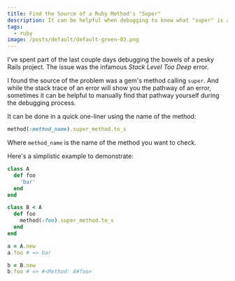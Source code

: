```yaml
---
title: Find the Source of a Ruby Method's "Super"
description: It can be helpful when debugging to know what "super" is actually calling.
tags:
  - ruby
image: /posts/default/default-green-03.png
---
```


I've spent part of the last couple days debugging the bowels of a pesky Rails project. The issue was the infamous _Stack Level Too Deep_ error.

I found the source of the problem was a gem's method calling `super`. And while the stack trace of an error will show you the pathway of an error, sometimes it can be helpful to manually find that pathway yourself during the debugging process.

It can be done in a quick one-liner using the name of the method:

```ruby
method(:method_name).super_method.to_s
```

Where `method_name` is the name of the method you want to check.

Here's a simplistic example to demonstrate:

```ruby
class A
  def foo
    'bar'
  end
end

class B < A
  def foo
    method(:foo).super_method.to_s
  end
end

a = A.new
a.foo # => bar

b = B.new
b.foo # => #<Method: A#foo>
```
